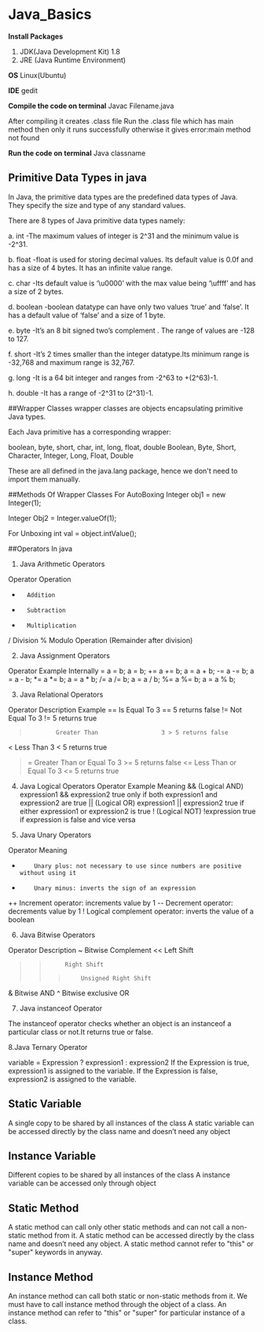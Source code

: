 # Java_Basics
**Install Packages**
1. JDK(Java Development Kit) 1.8
2. JRE (Java Runtime Environment)

**OS**
Linux(Ubuntu)

**IDE**
gedit 

**Compile the code on terminal**
Javac Filename.java

After compiling it creates .class file 
Run the .class file which has main method then only it runs successfully otherwise it gives error:main method not found

**Run the code on terminal**
Java classname

## Primitive Data Types in java
In Java, the primitive data types are the predefined data types of Java. They specify the size and type of any standard values.

There are 8 types of Java primitive data types namely:

a. int   -The maximum values of integer is 2^31 and the minimum value is -2^31.

b. float -float is used for storing decimal values. Its default value is 0.0f and has a size of 4 bytes. It has an infinite value range.

c. char  -Its default value is ‘\u0000’ with the max value being ‘\uffff’ and has a size of 2 bytes.

d. boolean  -boolean datatype can have only two values ‘true’ and ‘false’. It has a default value of ‘false’ and a size of 1 byte. 

e. byte	 -It’s an 8 bit signed two’s complement . The range of values are -128 to 127.

f. short -It’s 2 times smaller than the integer datatype.Its minimum range is -32,768 and maximum range is 32,767.

g. long  -It is a 64 bit integer and ranges from -2^63 to +(2^63)-1.

h. double -It has a range of -2^31 to (2^31)-1.

##Wrapper Classes
wrapper classes are objects encapsulating primitive Java types.

Each Java primitive has a corresponding wrapper:

boolean, byte, short, char, int, long, float, double 
Boolean, Byte, Short, Character, Integer, Long, Float, Double

These are all defined in the java.lang package, hence we don't need to import them manually.

##Methods Of Wrapper Classes
For AutoBoxing
Integer obj1 = new Integer(1);

Integer Obj2 = Integer.valueOf(1);

For Unboxing
int val = object.intValue();

##Operators In java
1. Java Arithmetic Operators

Operator	Operation
+		Addition
-		Subtraction
*		Multiplication
/		Division
%		Modulo Operation (Remainder after division)

2. Java Assignment Operators

Operator	Example		Internally
=		      a = b;		a = b;
+=		    a += b;		a = a + b;
-=		    a -= b;		a = a - b;
*=		    a *= b;		a = a * b;
/=		    a /= b;		a = a / b;
%=		    a %= b;		a = a % b;

3. Java Relational Operators

Operator	Description			          Example
==		    Is Equal To			          3 == 5 returns false
!=		    Not Equal To			        3 != 5 returns true
>		      Greater Than			        3 > 5 returns false
<		      Less Than			            3 < 5 returns true
>=		    Greater Than or Equal To	3 >= 5 returns false
<=		    Less Than or Equal To		  3 <= 5 returns true

4. Java Logical Operators
Operator		        Example				                Meaning
&& (Logical AND)	  expression1 && expression2	  true only if both expression1 and expression2 are true
|| (Logical OR)		  expression1 || expression2	  true if either expression1 or expression2 is true
! (Logical NOT)		  !expression			              true if expression is false and vice versa

5. Java Unary Operators

Operator	Meaning
+		  Unary plus: not necessary to use since numbers are positive without using it
-		  Unary minus: inverts the sign of an expression
++		Increment operator: increments value by 1
--		Decrement operator: decrements value by 1
!		  Logical complement operator: inverts the value of a boolean

6. Java Bitwise Operators

Operator	Description
~		      Bitwise Complement
<<		    Left Shift
>>		    Right Shift
>>>		    Unsigned Right Shift
&		      Bitwise AND
^		      Bitwise exclusive OR

7. Java instanceof Operator

The instanceof operator checks whether an object is an instanceof a particular class or not.It returns true or false.

8.Java Ternary Operator

variable = Expression ? expression1 : expression2
If the Expression is true, expression1 is assigned to the variable.
If the Expression is false, expression2 is assigned to the variable.

## Static Variable
A single copy to be shared by all instances of the class
A static variable can be accessed directly by the class name and doesn’t need any object

## Instance Variable
Different copies to be shared by all instances of the class
A instance variable can be accessed only through object 

## Static Method
A static method can call only other static methods and can not call a non-static method from it.
A static method can be accessed directly by the class name and doesn’t need any object.
A static method cannot refer to "this" or "super" keywords in anyway.

## Instance Method
An instance method can call both static or non-static methods from it.
We must have to call instance method through the object of a class.
An instance method can refer to "this" or "super" for particular instance of a class.
